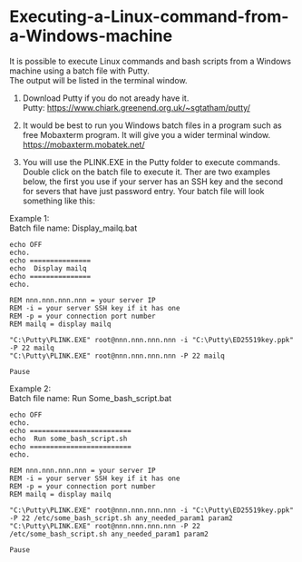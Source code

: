 # Executing-a-Linux-command-from-a-Windows-machine  
  
  It is possible to execute Linux commands and bash scripts from a Windows machine using a batch file with Putty.  
  The output will be listed in the terminal window.  
  
  1. Download Putty if you do not aready have it.  
     Putty: https://www.chiark.greenend.org.uk/~sgtatham/putty/  
   
  2. It would be best to run you Windows batch files in a program such as free Mobaxterm program.  It will give you a wider terminal window.   https://mobaxterm.mobatek.net/
  
  3. You will use the PLINK.EXE in the Putty folder to execute commands. Double click on the batch file to execute it. Ther are two examples below, the first you use if your server has an SSH key and the second for severs that have just password entry. Your batch file will look something like this:
  
Example 1:  
Batch file name: Display_mailq.bat
```
echo OFF
echo.
echo ===============
echo  Display mailq
echo ===============
echo.

REM nnn.nnn.nnn.nnn = your server IP
REM -i = your server SSH key if it has one
REM -p = your connection port number
REM mailq = display mailq

"C:\Putty\PLINK.EXE" root@nnn.nnn.nnn.nnn -i "C:\Putty\ED25519key.ppk" -P 22 mailq
"C:\Putty\PLINK.EXE" root@nnn.nnn.nnn.nnn -P 22 mailq

Pause
```
  
Example 2:  
Batch file name: Run Some_bash_script.bat
```
echo OFF
echo.
echo =========================
echo  Run some_bash_script.sh
echo =========================
echo.

REM nnn.nnn.nnn.nnn = your server IP
REM -i = your server SSH key if it has one
REM -p = your connection port number
REM mailq = display mailq

"C:\Putty\PLINK.EXE" root@nnn.nnn.nnn.nnn -i "C:\Putty\ED25519key.ppk" -P 22 /etc/some_bash_script.sh any_needed_param1 param2
"C:\Putty\PLINK.EXE" root@nnn.nnn.nnn.nnn -P 22 /etc/some_bash_script.sh any_needed_param1 param2

Pause
```
  
  
